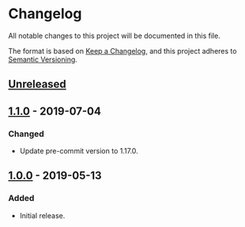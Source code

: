 # Changelog
All notable changes to this project will be documented in this file.

The format is based on [Keep a Changelog](https://keepachangelog.com/en/1.0.0/),
and this project adheres to [Semantic Versioning](https://semver.org/spec/v2.0.0.html).

## [Unreleased]

## [1.1.0] - 2019-07-04
### Changed
- Update pre-commit version to 1.17.0.

## [1.0.0] - 2019-05-13
### Added
- Initial release.

[Unreleased]: https://github.tools.digital.engie.com/GEM-Py/healthpy/compare/v1.1.0...HEAD
[1.1.0]: https://github.tools.digital.engie.com/GEM-Py/healthpy/compare/v1.0.0...v1.1.0
[1.0.0]: https://github.tools.digital.engie.com/GEM-Py/healthpy/releases/tag/v1.0.0
